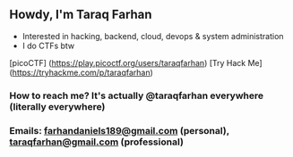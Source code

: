 ## Howdy, I'm Taraq Farhan

- Interested in hacking, backend, cloud, devops & system administration
- I do CTFs btw
  
[picoCTF] (https://play.picoctf.org/users/taraqfarhan)
[Try Hack Me] (https://tryhackme.com/p/taraqfarhan)

### How to reach me? It's actually **@taraqfarhan** everywhere (literally everywhere)
### Emails: farhandaniels189@gmail.com (personal), taraqfarhan@gmail.com (professional)
